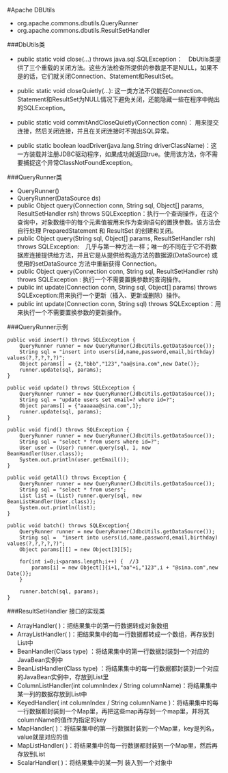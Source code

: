 #Apache DBUtils

* org.apache.commons.dbutils.QueryRunner  
* org.apache.commons.dbutils.ResultSetHandler 

###DbUtils类 

* public static void close(…) throws java.sql.SQLException：　DbUtils类提供了三个重载的关闭方法。这些方法检查所提供的参数是不是NULL，如果不是的话，它们就关闭Connection、Statement和ResultSet。

* public static void closeQuietly(…): 这一类方法不仅能在Connection、Statement和ResultSet为NULL情况下避免关闭，还能隐藏一些在程序中抛出的SQLException。

* public static void commitAndCloseQuietly(Connection conn)： 用来提交连接，然后关闭连接，并且在关闭连接时不抛出SQL异常。 

* public static boolean loadDriver(java.lang.String driverClassName)：这一方装载并注册JDBC驱动程序，如果成功就返回true。使用该方法，你不需要捕捉这个异常ClassNotFoundException。

###QueryRunner类 

* QueryRunner() 
* QueryRunner(DataSource ds)
* public Object query(Connection conn, String sql, Object[] params, ResultSetHandler rsh) throws SQLException：执行一个查询操作，在这个查询中，对象数组中的每个元素值被用来作为查询语句的置换参数。该方法会自行处理 PreparedStatement 和 ResultSet 的创建和关闭。
* public Object query(String sql, Object[] params, ResultSetHandler rsh) throws SQLException:　几乎与第一种方法一样；唯一的不同在于它不将数据库连接提供给方法，并且它是从提供给构造方法的数据源(DataSource) 或使用的setDataSource 方法中重新获得 Connection。 
* public Object query(Connection conn, String sql, ResultSetHandler rsh) throws SQLException : 执行一个不需要置换参数的查询操作。 
* public int update(Connection conn, String sql, Object[] params) throws SQLException:用来执行一个更新（插入、更新或删除）操作。
* public int update(Connection conn, String sql) throws SQLException：用来执行一个不需要置换参数的更新操作。

###QueryRunner示例

```
public void insert() throws SQLException {
	QueryRunner runner = new QueryRunner(JdbcUtils.getDataSource());
	String sql = "insert into users(id,name,password,email,birthday) values(?,?,?,?,?)";
	Object params[] = {2,"bbb","123","aa@sina.com",new Date()};
	runner.update(sql, params);
}

public void update() throws SQLException {
	QueryRunner runner = new QueryRunner(JdbcUtils.getDataSource());
	String sql = "update users set email=? where id=?";
	Object params[] = {"aaaaaa@sina.com",1};
	runner.update(sql, params);
}

public void find() throws SQLException {
	QueryRunner runner = new QueryRunner(JdbcUtils.getDataSource());
	String sql = "select * from users where id=?";
	User user = (User) runner.query(sql, 1, new BeanHandler(User.class));
	System.out.println(user.getEmail());
}

public void getAll() throws Exception {
	QueryRunner runner = new QueryRunner(JdbcUtils.getDataSource());
	String sql = "select * from users";
	List list = (List) runner.query(sql, new BeanListHandler(User.class));
	System.out.println(list);
}

public void batch() throws SQLException{
	QueryRunner runner = new QueryRunner(JdbcUtils.getDataSource());
	String sql =  "insert into users(id,name,password,email,birthday) values(?,?,?,?,?)";
	Object params[][] = new Object[3][5];
	
	for(int i=0;i<params.length;i++) {  //3
		params[i] = new Object[]{i+1,"aa"+i,"123",i + "@sina.com",new Date()};
	}
	
	runner.batch(sql, params);
} 
```

###ResultSetHandler 接口的实现类
* ArrayHandler( )：把结果集中的第一行数据转成对象数组
* ArrayListHandler( )：把结果集中的每一行数据都转成一个数组，再存放到List中
* BeanHandler(Class type) ：将结果集中的第一行数据封装到一个对应的JavaBean实例中
* BeanListHandler(Class type) ：将结果集中的每一行数据都封装到一个对应的JavaBean实例中，存放到List里
* ColumnListHandler(int columnIndex / String columnName)：将结果集中某一列的数据存放到List中
* KeyedHandler( int columnIndex / String columnName )：将结果集中的每一行数据都封装到一个Map里，再把这些map再存到一个map里，并将其columnName的值作为指定的key
* MapHandler( )：将结果集中的第一行数据封装到一个Map里，key是列名，value就是对应的值
* MapListHandler( )：将结果集中的每一行数据都封装到一个Map里，然后再存放到List
* ScalarHandler( )：将结果集中的某一列 装入到一个对象中